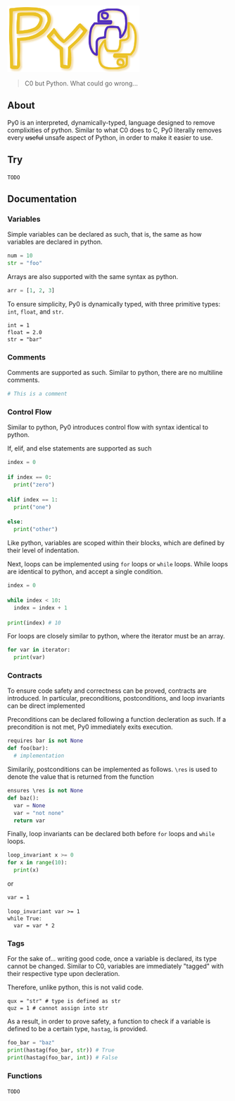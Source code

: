 <img src="https://github.com/vincent-qc/py0/blob/main/assets/banner.png" alt="Alt Text" width="300" height="150">

>C0 but Python. What could go wrong...

## About
Py0 is an interpreted, dynamically-typed, language designed to remove complixities of python. Similar to what C0 does to C, Py0 literally removes every ~~useful~~ unsafe aspect of Python, in order to make it easier to use.

## Try
`TODO`

## Documentation
### Variables

Simple variables can be declared as such, that is, the same as how variables are declared in python.
```py
num = 10
str = "foo"
```

Arrays are also supported with the same syntax as python.
```py
arr = [1, 2, 3]
```

To ensure simplicity, Py0 is dynamically typed, with three primitive types: `int`, `float`, and `str`.
```
int = 1
float = 2.0
str = "bar"
```

### Comments
Comments are supported as such. Similar to python, there are no multiline comments.
```py
# This is a comment
```

### Control Flow

Similar to python, Py0 introduces control flow with syntax identical to python.

If, elif, and else statements are supported as such
```py
index = 0

if index == 0:
  print("zero")

elif index == 1:
  print("one")

else:
  print("other")
```
Like python, variables are scoped within their blocks, which are defined by their level of indentation.

Next, loops can be implemented using `for` loops or `while` loops. While loops are identical to python, and accept a single condition.
```py
index = 0

while index < 10:
  index = index + 1

print(index) # 10
```

For loops are closely similar to python, where the iterator must be an array.
```py
for var in iterator:
  print(var)
```

### Contracts
To ensure code safety and correctness can be proved, contracts are introduced. In particular, preconditions, postconditions, and loop invariants can be direct implemented

Preconditions can be declared following a function decleration as such. If a precondition is not met, Py0 immediately exits execution.
```py
requires bar is not None
def foo(bar):
  # implementation
```

Similarily, postconditions can be implemented as follows. `\res` is used to denote the value that is returned from the function
```py
ensures \res is not None
def baz():
  var = None
  var = "not none"
  return var
```

Finally, loop invariants can be declared both before `for` loops and `while` loops.
```py
loop_invariant x >= 0
for x in range(10):
  print(x)
```
or
```
var = 1

loop_invariant var >= 1
while True:
  var = var * 2
```


### Tags
For the sake of... writing good code, once a variable is declared, its type cannot be changed. Similar to C0, variables are immediately "tagged" with their respective type upon decleration.

Therefore, unlike python, this is not valid code.
```py.
qux = "str" # type is defined as str
quz = 1 # cannot assign into str
```

As a result, in order to prove safety, a function to check if a variable is defined to be a certain type, `hastag`, is provided.
```py
foo_bar = "baz"
print(hastag(foo_bar, str)) # True
print(hastag(foo_bar, int)) # False
```

### Functions
`TODO`
